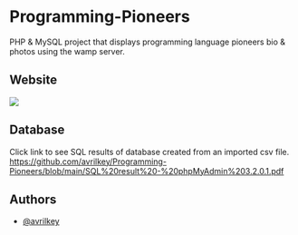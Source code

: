 # Programming-Pioneers
PHP &amp; MySQL project that displays programming language pioneers bio &amp; photos using the wamp server.

## Website

 ![](https://github.com/avrilkey/Programming-Pioneers/blob/main/ezgif.com-gif-maker.gif)


## Database
Click link to see SQL results of database created from an imported csv file.
<br>
https://github.com/avrilkey/Programming-Pioneers/blob/main/SQL%20result%20-%20phpMyAdmin%203.2.0.1.pdf


## Authors

- [@avrilkey](https://www.github.com/avrilkey)
